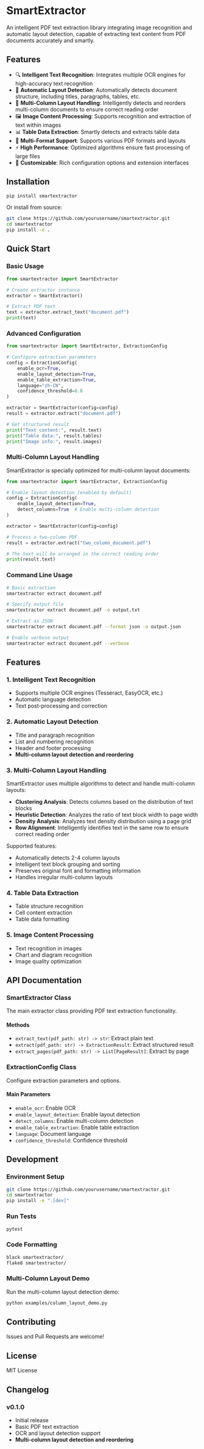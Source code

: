 # SmartExtractor

An intelligent PDF text extraction library integrating image recognition and automatic layout detection, capable of extracting text content from PDF documents accurately and smartly.

## Features

- 🔍 **Intelligent Text Recognition**: Integrates multiple OCR engines for high-accuracy text recognition
- 🎯 **Automatic Layout Detection**: Automatically detects document structure, including titles, paragraphs, tables, etc.
- 📰 **Multi-Column Layout Handling**: Intelligently detects and reorders multi-column documents to ensure correct reading order
- 🖼️ **Image Content Processing**: Supports recognition and extraction of text within images
- 📊 **Table Data Extraction**: Smartly detects and extracts table data
- 🔧 **Multi-Format Support**: Supports various PDF formats and layouts
- ⚡ **High Performance**: Optimized algorithms ensure fast processing of large files
- 🎨 **Customizable**: Rich configuration options and extension interfaces

## Installation

```bash
pip install smartextractor
```

Or install from source:

```bash
git clone https://github.com/yourusername/smartextractor.git
cd smartextractor
pip install -e .
```

## Quick Start

### Basic Usage

```python
from smartextractor import SmartExtractor

# Create extractor instance
extractor = SmartExtractor()

# Extract PDF text
text = extractor.extract_text("document.pdf")
print(text)
```

### Advanced Configuration

```python
from smartextractor import SmartExtractor, ExtractionConfig

# Configure extraction parameters
config = ExtractionConfig(
    enable_ocr=True,
    enable_layout_detection=True,
    enable_table_extraction=True,
    language="zh-CN",
    confidence_threshold=0.8
)

extractor = SmartExtractor(config=config)
result = extractor.extract("document.pdf")

# Get structured result
print("Text content:", result.text)
print("Table data:", result.tables)
print("Image info:", result.images)
```

### Multi-Column Layout Handling

SmartExtractor is specially optimized for multi-column layout documents:

```python
from smartextractor import SmartExtractor, ExtractionConfig

# Enable layout detection (enabled by default)
config = ExtractionConfig(
    enable_layout_detection=True,
    detect_columns=True  # Enable multi-column detection
)

extractor = SmartExtractor(config=config)

# Process a two-column PDF
result = extractor.extract("two_column_document.pdf")

# The text will be arranged in the correct reading order
print(result.text)
```

### Command Line Usage

```bash
# Basic extraction
smartextractor extract document.pdf

# Specify output file
smartextractor extract document.pdf -o output.txt

# Extract as JSON
smartextractor extract document.pdf --format json -o output.json

# Enable verbose output
smartextractor extract document.pdf --verbose
```

## Features

### 1. Intelligent Text Recognition
- Supports multiple OCR engines (Tesseract, EasyOCR, etc.)
- Automatic language detection
- Text post-processing and correction

### 2. Automatic Layout Detection
- Title and paragraph recognition
- List and numbering recognition
- Header and footer processing
- **Multi-column layout detection and reordering**

### 3. Multi-Column Layout Handling
SmartExtractor uses multiple algorithms to detect and handle multi-column layouts:

- **Clustering Analysis**: Detects columns based on the distribution of text blocks
- **Heuristic Detection**: Analyzes the ratio of text block width to page width
- **Density Analysis**: Analyzes text density distribution using a page grid
- **Row Alignment**: Intelligently identifies text in the same row to ensure correct reading order

Supported features:
- Automatically detects 2-4 column layouts
- Intelligent text block grouping and sorting
- Preserves original font and formatting information
- Handles irregular multi-column layouts

### 4. Table Data Extraction
- Table structure recognition
- Cell content extraction
- Table data formatting

### 5. Image Content Processing
- Text recognition in images
- Chart and diagram recognition
- Image quality optimization

## API Documentation

### SmartExtractor Class

The main extractor class providing PDF text extraction functionality.

#### Methods

- `extract_text(pdf_path: str) -> str`: Extract plain text
- `extract(pdf_path: str) -> ExtractionResult`: Extract structured result
- `extract_pages(pdf_path: str) -> List[PageResult]`: Extract by page

### ExtractionConfig Class

Configure extraction parameters and options.

#### Main Parameters

- `enable_ocr`: Enable OCR
- `enable_layout_detection`: Enable layout detection
- `detect_columns`: Enable multi-column detection
- `enable_table_extraction`: Enable table extraction
- `language`: Document language
- `confidence_threshold`: Confidence threshold

## Development

### Environment Setup

```bash
git clone https://github.com/yourusername/smartextractor.git
cd smartextractor
pip install -e ".[dev]"
```

### Run Tests

```bash
pytest
```

### Code Formatting

```bash
black smartextractor/
flake8 smartextractor/
```

### Multi-Column Layout Demo

Run the multi-column layout detection demo:

```bash
python examples/column_layout_demo.py
```

## Contributing

Issues and Pull Requests are welcome!

## License

MIT License

## Changelog

### v0.1.0
- Initial release
- Basic PDF text extraction
- OCR and layout detection support
- **Multi-column layout detection and reordering** 